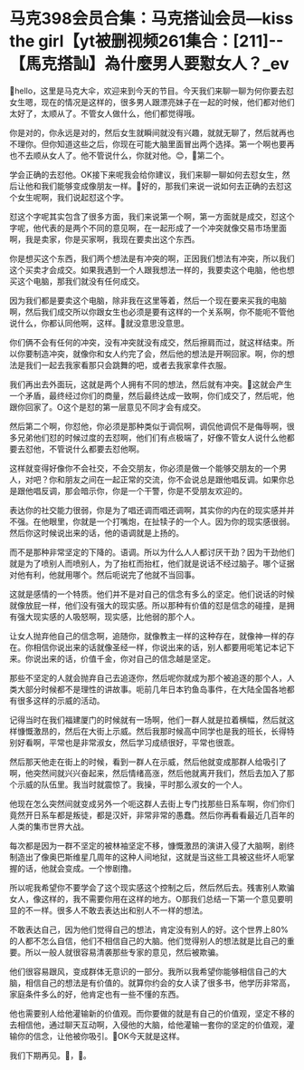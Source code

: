 # 马克398会员合集：马克搭讪会员—kiss the girl【yt被删视频261集合：[211]--【馬克搭訕】為什麼男人要懟女人？_ev

🎼hello，这里是马克大伞，欢迎来到今天的节目。今天我们来聊一聊为何你要去怼女生嗯，现在的情况是这样的，很多男人跟漂亮妹子在一起的时候，他们都对他们太好了，太顺从了。不管女人做什么，他们都觉得哦。

你是对的，你永远是对的，然后女生就瞬间就没有兴趣，就就无聊了，然后就再也不理你。但你知道这些之后，你现在可能大脑里面冒出两个选择。第一个啊也要再也不去顺从女人了。他不管说什么，你就对他。😊，🎼第二个。

学会正确的去怼他。OK接下来呢我会给你建议，我们来聊一聊如何去怼女生，然后让他和我们能够变成像朋友一样。🎼好的，那我们来说一说如何去正确的去怼这个女生呢啊，我们说起怼这个字。

怼这个字呢其实包含了很多方面，我们来说第一个啊，第一方面就是成交，怼这个字呢，他代表的是两个不同的意见啊，在一起形成了一个冲突就像交易市场里面啊，我是卖家，你是买家啊，我现在要卖出这个东西。

你是想买这个东西，我们两个想法是有冲突的啊，正因我们想法有冲突，所以我们这个买卖才会成交。如果我遇到一个人跟我想法一样的，我要卖这个电脑，他也想买这个电脑，那我们就没有任何成交。

因为我们都是要卖这个电脑，除非我在这里等着，然后一个现在要来买我的电脑啊，然后我们成交所以你跟女生也必须是要有这样的一个关系啊，你不能呃不管他说什么，你都认同他啊，这样。🎼就没意思没意思。

你们俩不会有任何的冲突，没有冲突就没有成交，然后擦肩而过，就这样结束。所以你要制造冲突，就像你和女人约完了会，然后他的想法是开啊回家。啊，你的想法是我们一起去我家看那只会跳舞的吧，或者去我家拿件衣服。

我们再出去外面玩，这就是两个人拥有不同的想法，然后就有冲突。🎼这就会产生一个矛盾，最终经过你们的商量，然后最终达成一致啊，你们成交了，然后呢，他跟你回家了。O这个是怼的第一层意见不同才会有成交。

然后第二个啊，你怼他，你必须是那种类似于调侃啊，调侃他调侃不是侮辱啊，很多兄弟他们怼的时候过度的去怼啊，他们们有点极端了，好像不管女人说什么他都要去怼他，不管说什么都要去怼他啊。

这样就变得好像你不会社交，不会交朋友，你必须是做一个能够交朋友的一个男人，对吧？你和朋友之间在一起正常的交流，你不会说总是跟他唱反调。如果你总是跟他唱反调，那会暗示你，你是一个干警，你是不受朋友欢迎的。

表达你的社交能力很弱，你是为了唱还调而唱还调啊，其实你的内在的现实感并并不强。在他眼里，你就是一个打嘴炮，在扯犊子的一个人。因为你的现实感很弱。然后你这时候说出来的话，他的语调就是上扬的。

而不是那种非常坚定的下降的。语调。所以为什么人人都讨厌干劲？因为干劲他们就是为了喷别人而喷别人，为了抬杠而抬杠，他们就是说话不经过脑子。哪个证据对他有利，他就用哪个。然后呃说完了他就不当回事。

这就是感情的一个特质。他们并不是对自己的信念有多么的坚定。他们说话的时候就像放屁一样，他们没有强大的现实感。所以那种有价值的怼是信念的碰撞，是拥有强大现实感的人吸怒啊，现实感，比他弱的那个人。

让女人抛弃他自己的信念啊，追随你，就像教主一样的这种存在，就像神一样的存在。你相信你说出来的话就像圣经一样，你说出来的话，别人都要用呃笔记本记下来。你说出来的话，价值千金，你对自己的信念越是坚定。

那些不坚定的人就会抛弃自己去追逐你，然后呢你就成为那个被追逐的那个人，人类大部分时候都不是理性的讲故事。呃前几年日本钓鱼岛事件，在大陆全国各地都有很多这样的示威的活动。

记得当时在我们福建厦门的时候就有一场啊，他们一群人就是拉着横幅，然后就这样慷慨激昂的，然后在大街上示威。然后我那时候高中同学也是我的班长，长得特别好看啊，平常也是非常淑女，然后学习成绩很好，平常也很乖。

然后那天他走在街上的时候，看到一群人在示威，然后他就变成那群人给吸引了啊，他突然间就兴兴奋起来，然后情绪高涨，然后他就离开我们，然后去加入了那个示威的队伍里。我当时就震惊了。我操，平时那么淑女的一个人。

他现在怎么突然间就变成另外一个呃这群人去街上专门找那些日系车啊，你们你们竟然开日系车都是叛徒，都是汉奸，非常非常的愚蠢。然后你再看看最近几百年的人类的集市世界大战。

每次都是因为一群不坚定的被林袖坚定不移，慷慨激昂的演讲入侵了大脑啊，剧终制造出了像奥巴斯维星几周年的这种人间地狱，这就是当这些工具被这些坏人呃掌握的话，他就会变成。一个惨剧撸。

所以呢我希望你不要学会了这个现实感这个控制之后，然后然后去。残害别人欺骗女人，像这样的，我不需要你用在这样的地方。O那我们总结一下第一个意见要明显的不一样。很多人不敢去表达出和别人不一样的想法。

不敢表达自己，因为他们觉得自己的想法，肯定没有别人的好。这个世界上80%的人都不怎么自信，他们不相信自己的大脑。他们觉得别人的想法就是比自己的重要。所以一般人就很容易清袭那些专家的意见，然后被欺骗。

他们很容易跟风，变成群体无意识的一部分。我所以我希望你能够相信自己的大脑，相信自己的想法是有价值的。就算你约会的女人读了很多书，他学历非常高，家庭条件多么的好，他肯定也有一些不懂的东西。

他也需要别人给他灌输新的价值观。而你要做的就是有自己的价值观，坚定不移的去相信他，通过聊天互动啊，入侵他的大脑，给他灌输一套你的坚定的价值观，灌输你的信念，让他被你吸引。🎼OK今天就是这样。

我们下期再见。🎼，🎼。